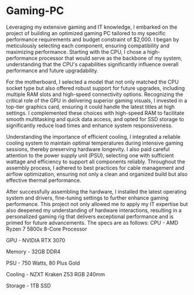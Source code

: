 # Gaming-PC
Leveraging my extensive gaming and IT knowledge, I embarked on the project of building an optimized gaming PC tailored to my specific performance requirements and budget constraint of $2,000. I began by meticulously selecting each component, ensuring compatibility and maximizing performance. Starting with the CPU, I chose a high-performance processor that would serve as the backbone of my system, understanding that the CPU's capabilities significantly influence overall performance and future upgradability.

For the motherboard, I selected a model that not only matched the CPU socket type but also offered robust support for future upgrades, including multiple RAM slots and high-speed connectivity options. Recognizing the critical role of the GPU in delivering superior gaming visuals, I invested in a top-tier graphics card, ensuring it could handle the latest titles at high settings. I complemented these choices with high-speed RAM to facilitate smooth multitasking and quick data access, and opted for SSD storage to significantly reduce load times and enhance system responsiveness.

Understanding the importance of efficient cooling, I integrated a reliable cooling system to maintain optimal temperatures during intensive gaming sessions, thereby preserving hardware longevity. I also paid careful attention to the power supply unit (PSU), selecting one with sufficient wattage and efficiency to support all components reliably. Throughout the assembly process, I adhered to best practices for cable management and airflow optimization, ensuring not only a clean and organized build but also effective thermal performance.

After successfully assembling the hardware, I installed the latest operating system and drivers, fine-tuning settings to further enhance gaming performance. This project not only allowed me to apply my IT expertise but also deepened my understanding of hardware interactions, resulting in a personalized gaming rig that delivers exceptional performance and is primed for future advancements.
The specs are as follows: 
CPU - AMD Ryzen 7 5800x 8-Core Processor

GPU - NVIDIA RTX 3070

Memory - 32GB DDR4

PSU - 750 Watts, 80 Plus Gold

Cooling - NZXT Kraken Z53 RGB 240mm

Storage - 1TB SSD
